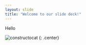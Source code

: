 ```yaml
---
layout: slide
title: "Welcome to our slide deck!"
---
```


Hello

![constructocat](https://octodex.github.com/images/constructocat2.jpg)
{: .center}
